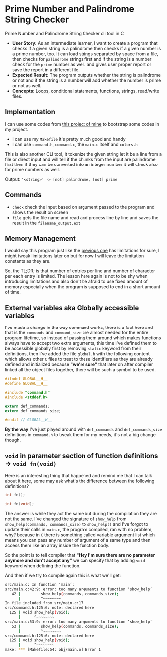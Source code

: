 # Prime Number and Palindrome String Checker

Prime Number and Palindrome String Checker cli tool in C

- **User Story:** As an intermediate learner, I want to create a program that checks if a given string is a palindrome then checks if a given number is a prime number, too. It can load strings separated by space from a file, then checks for `palindrome` strings first and if the string is a number check for the `prime` number as well. and gives user proper report or save the report in a different file.
- **Expected Result:** The program outputs whether the string is palindrome or not and if the string is a number will add whether the number is prime or not as well.
- **Concepts:** Loops, conditional statements, functions, strings, read/write files.

## Implementation

I can use some codes from [this project of mine](https://github.com/dezashibi-c-projects/b-calculator) to bootstrap some codes in my project.

- I can use my `Makefile` it's pretty much good and handy
- I can use `command.h`, `command.c`, the `main.c` itself and `colors.h`

This is also another CLI tool, it tokenize the given string let it be a line from a file or direct input and will tell if the chunks from the input are palindrome first then if they can be converted into an integer number it will check also for prime numbers as well.

Output: `'<string>' -> [not] palindrome, [not] prime`

## Commands

- `check` check the input based on argument passed to the program and shows the result on screen
- `file` gets the file name and read and process line by line and saves the result in the `filename_output.ext`

## Memory Management

I would say this program just like the [previous one](https://github.com/dezashibi-c-projects/b-calculator) has limitations for sure, I might tweak limitations later on but for now I will leave the
limitation constants as they are.

So, the TL;DR; is that number of entries per line and number of character per each entry is limited. The lesson here again is not to be shy when introducing limitations and also don't be afraid
to use fixed amount of memory especially when the program is supposed to end in a short amount of time.

## External variables aka Globally accessible variables

I've made a change in the way command works, there is a fact here and that is the `commands` and `command_size` are almost needed for the entire program lifetime, so instead of passing them around which makes
functions always have to accept two extra arguments, this time I've defined them to be accessible globally first by removing `static` keyword from their definitions, then I've added the file `global.h` with the
following content which allows other `C` files to treat to these identifiers as they are already defined and initialized because **"we're sure"** that later on after compiler linked all the object files together, there will be such a symbol to be used.

```c
#ifndef GLOBAL__H__
#define GLOBAL__H__

#include "command.h"
#include <stddef.h>

extern def_commands;
extern def_commands_size;

#endif // GLOBAL__H__
```

**By the way** I've just played around with `def_commands` and `def_commands_size` definitions in `command.h` to tweak them for my needs, it's not a big change though.

## `void` in parameter section of function definitions -> `void fn(void)`

Here is an interesting thing that happened and remind me that I can talk about it here, some may ask what's the difference between the following definitions?

```c
int fn();

int fn(void);

```

The answer is while they act the same but during the compilation they are not the same. I've changed the signature of `show_help` from `show_help(commands, commands_size)` to `show_help()`
and I've forgot to update their calls in `main.c`, the program compiled, ran with no problem, why? because in `C` there is something called variable argument list which means you can
pass any number of argument of a same type and then access them like an array inside the function body.

So the point is to tell compiler that **"Hey I'm sure there are no parameter anymore and don't accept any"** we can specify that by adding `void` keyword when defining the function.

And then if we try to compile again this is what we'll get:

```bash
src/main.c: In function ‘main’:
src/main.c:42:9: error: too many arguments to function ‘show_help’
   42 |         show_help(commands, commands_size);
      |         ^~~~~~~~~
In file included from src/main.c:17:
src/command.h:125:6: note: declared here
  125 | void show_help(void);
      |      ^~~~~~~~~
src/main.c:53:9: error: too many arguments to function ‘show_help’
   53 |         show_help(commands, commands_size);
      |         ^~~~~~~~~
src/command.h:125:6: note: declared here
  125 | void show_help(void);
      |      ^~~~~~~~~
make: *** [Makefile:54: obj/main.o] Error 1

```
